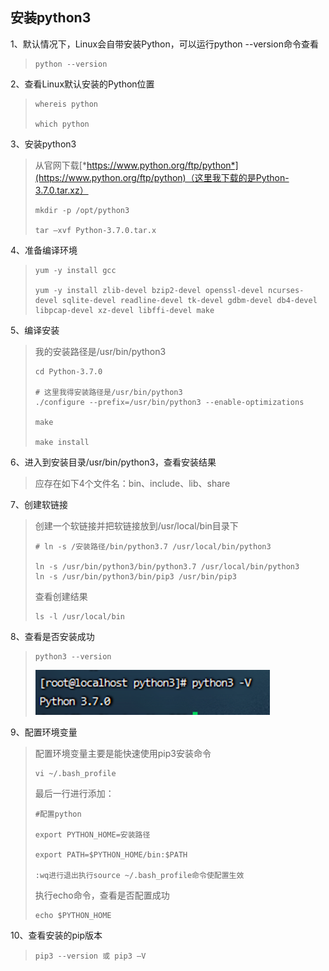## 安装python3

1、默认情况下，Linux会自带安装Python，可以运行python --version命令查看

> ```
> python --version
> ```
>

2、查看Linux默认安装的Python位置

> ```
> whereis python
> 
> which python
> ```
>

3、安装python3

> 从官网下载[*https://www.python.org/ftp/python*](https://www.python.org/ftp/python)（这里我下载的是Python-3.7.0.tar.xz）
>
> ```
> mkdir -p /opt/python3
> 
> tar –xvf Python-3.7.0.tar.x
> ```
>

4、准备编译环境

> ```
> yum -y install gcc
> 
> yum -y install zlib-devel bzip2-devel openssl-devel ncurses-devel sqlite-devel readline-devel tk-devel gdbm-devel db4-devel libpcap-devel xz-devel libffi-devel make
> ```
>

5、编译安装

> 我的安装路径是/usr/bin/python3
>
> ```
> cd Python-3.7.0
> 
> # 这里我得安装路径是/usr/bin/python3
> ./configure --prefix=/usr/bin/python3 --enable-optimizations
> 
> make
> 
> make install
> 
> ```
>

6、进入到安装目录/usr/bin/python3，查看安装结果

> 应存在如下4个文件名：bin、include、lib、share
>

7、创建软链接

> 创建一个软链接并把软链接放到/usr/local/bin目录下
>
> ```
> # ln -s /安装路径/bin/python3.7 /usr/local/bin/python3
> 
> ln -s /usr/bin/python3/bin/python3.7 /usr/local/bin/python3
> ln -s /usr/bin/python3/bin/pip3 /usr/bin/pip3
> ```
>
> 查看创建结果
>
> ```
> ls -l /usr/local/bin
> ```
>

8、查看是否安装成功

> ```
> python3 --version
> ```
>
> ![image-20220906214904640](images/image-20220906214904640.png)
>

9、配置环境变量

> 配置环境变量主要是能快速使用pip3安装命令
>
> ```
> vi ~/.bash_profile
> ```
>
> 最后一行进行添加：
>
> ```
> #配置python
> 
> export PYTHON_HOME=安装路径
> 
> export PATH=$PYTHON_HOME/bin:$PATH
> 
> :wq进行退出执行source ~/.bash_profile命令使配置生效
> 
> ```
>
> 执行echo命令，查看是否配置成功
>
> ```
> echo $PYTHON_HOME
> ```
>

10、查看安装的pip版本

> ```
> pip3 --version 或 pip3 –V 
> ```

